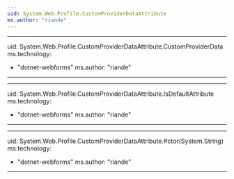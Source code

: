```yaml
---
uid: System.Web.Profile.CustomProviderDataAttribute
ms.author: "riande"
---
```


---
uid: System.Web.Profile.CustomProviderDataAttribute.CustomProviderData
ms.technology: 
  - "dotnet-webforms"
ms.author: "riande"
---

---
uid: System.Web.Profile.CustomProviderDataAttribute.IsDefaultAttribute
ms.technology: 
  - "dotnet-webforms"
ms.author: "riande"
---

---
uid: System.Web.Profile.CustomProviderDataAttribute.#ctor(System.String)
ms.technology: 
  - "dotnet-webforms"
ms.author: "riande"
---
